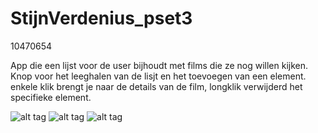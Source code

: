 # StijnVerdenius_pset3

10470654

App die een lijst voor de user bijhoudt met films die ze nog willen kijken.
Knop voor het leeghalen van de lisjt en het toevoegen van een element.
enkele klik brengt je naar de details van de film, longklik verwijderd het specifieke element.

![alt tag](https://github.com/StijnVerdenius/StijnVerdenius_pset3/blob/master/app/src/main/res/drawable/moviewatch1.png)
![alt tag](https://github.com/StijnVerdenius/StijnVerdenius_pset3/blob/master/app/src/main/res/drawable/moviewatch2.png)
![alt tag](https://github.com/StijnVerdenius/StijnVerdenius_pset3/blob/master/app/src/main/res/drawable/moviewatch3.png)

